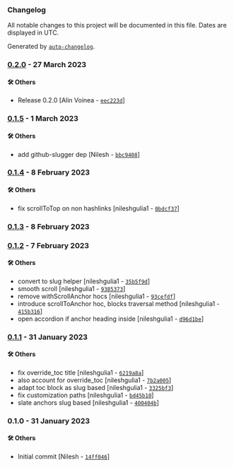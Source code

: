### Changelog

All notable changes to this project will be documented in this file. Dates are displayed in UTC.

Generated by [`auto-changelog`](https://github.com/CookPete/auto-changelog).

### [0.2.0](https://github.com/eea/volto-anchors/compare/0.1.5...0.2.0) - 27 March 2023

#### :hammer_and_wrench: Others

- Release 0.2.0 [Alin Voinea - [`eec223d`](https://github.com/eea/volto-anchors/commit/eec223d8e4c72152ca8aeca1d4f83f5796d38e74)]
### [0.1.5](https://github.com/eea/volto-anchors/compare/0.1.4...0.1.5) - 1 March 2023

#### :hammer_and_wrench: Others

- add github-slugger dep [Nilesh - [`bbc9408`](https://github.com/eea/volto-anchors/commit/bbc940818fdfc240597e5399da6d3c765cd122fb)]
### [0.1.4](https://github.com/eea/volto-anchors/compare/0.1.3...0.1.4) - 8 February 2023

#### :hammer_and_wrench: Others

- fix scrollToTop on non hashlinks [nileshgulia1 - [`0bdcf37`](https://github.com/eea/volto-anchors/commit/0bdcf37fc7aac4bc44245c4ecb4827224c53d337)]
### [0.1.3](https://github.com/eea/volto-anchors/compare/0.1.2...0.1.3) - 8 February 2023

### [0.1.2](https://github.com/eea/volto-anchors/compare/0.1.1...0.1.2) - 7 February 2023

#### :hammer_and_wrench: Others

- convert to slug helper [nileshgulia1 - [`35b5f9d`](https://github.com/eea/volto-anchors/commit/35b5f9d997a6a1d7889b127409b1a48827a3e56a)]
- smooth scroll [nileshgulia1 - [`9385373`](https://github.com/eea/volto-anchors/commit/93853730ba5b6e626c53144163ad595cea45565f)]
- remove withScrollAnchor hocs [nileshgulia1 - [`93cefdf`](https://github.com/eea/volto-anchors/commit/93cefdfb62d518cfdbc7855622e0323c6790d2a8)]
- introduce scrollToAnchor hoc, blocks traversal method [nileshgulia1 - [`415b316`](https://github.com/eea/volto-anchors/commit/415b3165e5856469fefb80f0a06632c159081b26)]
- open accordion if anchor heading inside [nileshgulia1 - [`d96d1be`](https://github.com/eea/volto-anchors/commit/d96d1be5fe7dd9e3b025b0619e1fa9625a8c20fe)]
### [0.1.1](https://github.com/eea/volto-anchors/compare/0.1.0...0.1.1) - 31 January 2023

#### :hammer_and_wrench: Others

- fix override_toc title [nileshgulia1 - [`6219a8a`](https://github.com/eea/volto-anchors/commit/6219a8af774f2afb2f511bee2baef01abbff02c7)]
- also account for override_toc [nileshgulia1 - [`7b2a005`](https://github.com/eea/volto-anchors/commit/7b2a0052d477468e9bd818b87f23edb20599d446)]
- adapt toc block as slug based [nileshgulia1 - [`3325bf3`](https://github.com/eea/volto-anchors/commit/3325bf38eb8d92a5d40c55e6acde94c4ddfe77ce)]
- fix customization paths [nileshgulia1 - [`bd45b10`](https://github.com/eea/volto-anchors/commit/bd45b10c7166545b76688bf55667fb3ee731ad4b)]
- slate anchors slug based [nileshgulia1 - [`400404b`](https://github.com/eea/volto-anchors/commit/400404b91dca817e89cf38a4795392c38d776a4a)]
### 0.1.0 - 31 January 2023

#### :hammer_and_wrench: Others

- Initial commit [Nilesh - [`14ff046`](https://github.com/eea/volto-anchors/commit/14ff046481dbe87aa3174682175f1de64f8b98e0)]

